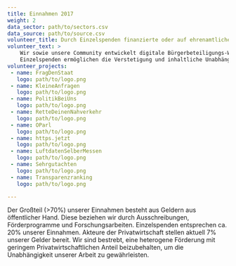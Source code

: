 ```yaml
---
title: Einnahmen 2017
weight: 2
data_sector: path/to/sectors.csv
data_source: path/to/source.csv
volunteer_title: Durch Einzelspenden finanzierte oder auf ehrenamtlicher Arbeit  beruhende Projekte
volunteer_text: >
    Wir sowie unsere Community entwickelt digitale Bürgerbeteiligungs-Werkzeuge auf der Basis Offener Daten, um den öffentlichen Sektor gegenüber der Zivilgesellschaft zu öffnen. Diese Projekte entstehen aus einer lösungsorientierten und idealistischen Haltung und werden oft durch ehrenamtliche Tätigkeit initiiert.
    Einzelspenden ermöglichen die Verstetigung und inhaltliche Unabhängigkeit dieser gemeinnützigen Werkzeuge. Unterstützen Sie uns deshalb noch heute durch eine Spende!
volunteer_projects:
 - name: FragDenStaat
   logo: path/to/logo.png
 - name: KleineAnfragen
   logo: path/to/logo.png
 - name: PolitikBeiUns
   logo: path/to/logo.png
 - name: RetteDeinenNahverkehr
   logo: path/to/logo.png
 - name: OParl
   logo: path/to/logo.png
 - name: https.jetzt
   logo: path/to/logo.png
 - name: LuftdatenSelberMessen
   logo: path/to/logo.png
 - name: Sehrgutachten
   logo: path/to/logo.png
 - name: Transparenzranking
   logo: path/to/logo.png

---
```


<div class="einnahmen-kategorien"></div>

Der Großteil (>70%) unserer Einnahmen besteht aus Geldern aus öffentlicher Hand. Diese beziehen wir durch Ausschreibungen, Förderprogramme und Forschungsarbeiten. Einzelspenden entsprechen ca. 20% unserer Einnahmen. Akteure der Privatwirtschaft stellen aktuell 7% unserer Gelder bereit. Wir sind bestrebt, eine heterogene Förderung mit geringem Privatwirtschaftlichen Anteil beizubehalten, um die Unabhängigkeit unserer Arbeit zu gewährleisten.

